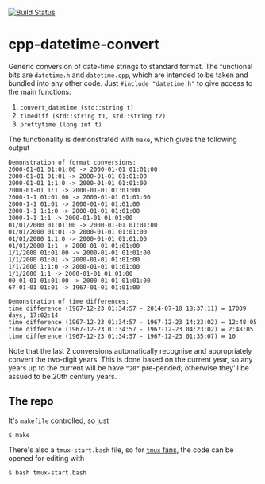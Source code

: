 [![Build Status](https://travis-ci.org/mpadge/cpp-datetime-convert.svg)](https://travis-ci.org/mpadge/cpp-datetime-convert) 

# cpp-datetime-convert

Generic conversion of date-time strings to standard format. The functional bits
are `datetime.h` and `datetime.cpp`, which are intended to be taken and bundled
into any other code. Just `#include "datetime.h"` to give access to the main
functions:

1. `convert_datetime (std::string t)`
2. `timediff (std::string t1, std::string t2)`
3. `prettytime (long int t)`

The functionality is demonstrated with `make`, which gives the following output
```
Demonstration of format conversions:
2000-01-01 01:01:00 -> 2000-01-01 01:01:00
2000-01-01 01:01 -> 2000-01-01 01:01:00
2000-01-01 1:1:0 -> 2000-01-01 01:01:00
2000-01-01 1:1 -> 2000-01-01 01:01:00
2000-1-1 01:01:00 -> 2000-01-01 01:01:00
2000-1-1 01:01 -> 2000-01-01 01:01:00
2000-1-1 1:1:0 -> 2000-01-01 01:01:00
2000-1-1 1:1 -> 2000-01-01 01:01:00
01/01/2000 01:01:00 -> 2000-01-01 01:01:00
01/01/2000 01:01 -> 2000-01-01 01:01:00
01/01/2000 1:1:0 -> 2000-01-01 01:01:00
01/01/2000 1:1 -> 2000-01-01 01:01:00
1/1/2000 01:01:00 -> 2000-01-01 01:01:00
1/1/2000 01:01 -> 2000-01-01 01:01:00
1/1/2000 1:1:0 -> 2000-01-01 01:01:00
1/1/2000 1:1 -> 2000-01-01 01:01:00
00-01-01 01:01:00 -> 2000-01-01 01:01:00
67-01-01 01:01 -> 1967-01-01 01:01:00

Demonstration of time differences:
time difference (1967-12-23 01:34:57 - 2014-07-18 18:37:11) = 17009 days, 17:02:14
time difference (1967-12-23 01:34:57 - 1967-12-23 14:23:02) = 12:48:05
time difference (1967-12-23 01:34:57 - 1967-12-23 04:23:02) = 2:48:05
time difference (1967-12-23 01:34:57 - 1967-12-23 01:35:07) = 10
```
Note that the last 2 conversions automatically recognise and appropriately
convert the two-digit years. This is done based on the current year, so any
years up to the current will be have `"20"` pre-pended; otherwise they'll be
assued to be 20th century years.

## The repo

It's `makefile` controlled, so just
```
$ make
```
There's also a `tmux-start.bash` file, so for [`tmux`
fans](https://github.com/tmux/tmux/wiki), the code can be opened for editing
with
```
$ bash tmux-start.bash
```
